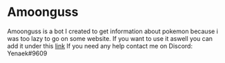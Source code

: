 # Amoonguss

Amoonguss is a bot I created to get information about pokemon because i was too lazy to go on some website.
If you want to use it aswell you can add it under this <a href="https://discord.com/oauth2/authorize?client_id=824034925928906752&scope=bot&permissions=3072">link</a>
If you need any help contact me on Discord: Yenaek#9609
